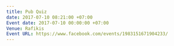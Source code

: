 ```yaml
---
title: Pub Quiz
date: 2017-07-10 08:21:00 +07:00
Event date: 2017-07-10 00:00:00 +07:00
Venue: Rafikis
Event URL: https://www.facebook.com/events/1983151671904233/
---
```


